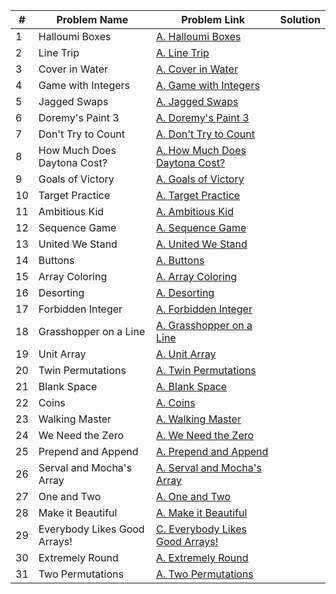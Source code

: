 | # | Problem Name                       | Problem Link                                    | Solution                             |
|---|------------------------------------|-------------------------------------------------|--------------------------------------|
| 1 | Halloumi Boxes                     | [A. Halloumi Boxes](https://codeforces.com/problemset/problem/1903/A) | |
| 2 | Line Trip                          | [A. Line Trip](https://codeforces.com/problemset/problem/1901/A) | |
| 3 | Cover in Water                     | [A. Cover in Water](https://codeforces.com/problemset/problem/1900/A) | |
| 4 | Game with Integers                 | [A. Game with Integers](https://codeforces.com/problemset/problem/1899/A) | |
| 5 | Jagged Swaps                       | [A. Jagged Swaps](https://codeforces.com/problemset/problem/1896/A) | |
| 6 | Doremy's Paint 3                   | [A. Doremy's Paint 3](https://codeforces.com/problemset/problem/1890/A) | |
| 7 | Don't Try to Count                 | [A. Don't Try to Count](https://codeforces.com/problemset/problem/1881/A) | |
| 8 | How Much Does Daytona Cost?       | [A. How Much Does Daytona Cost?](https://codeforces.com/problemset/problem/1878/A) | |
| 9 | Goals of Victory                   | [A. Goals of Victory](https://codeforces.com/problemset/problem/1877/A) | |
| 10| Target Practice                    | [A. Target Practice](https://codeforces.com/problemset/problem/1873/C) | |
| 11| Ambitious Kid                      | [A. Ambitious Kid](https://codeforces.com/problemset/problem/1866/A) | |
| 12| Sequence Game                      | [A. Sequence Game](https://codeforces.com/problemset/problem/1862/B) | |
| 13| United We Stand                    | [A. United We Stand](https://codeforces.com/problemset/problem/1859/A) | |
| 14| Buttons                            | [A. Buttons](https://codeforces.com/problemset/problem/1858/A) | |
| 15| Array Coloring                     | [A. Array Coloring](https://codeforces.com/problemset/problem/1857/A) | |
| 16| Desorting                          | [A. Desorting](https://codeforces.com/problemset/problem/1853/A) | |
| 17| Forbidden Integer                  | [A. Forbidden Integer](https://codeforces.com/problemset/problem/1845/A) | |
| 18| Grasshopper on a Line              | [A. Grasshopper on a Line](https://codeforces.com/problemset/problem/1837/A) | |
| 19| Unit Array                         | [A. Unit Array](https://codeforces.com/problemset/problem/1834/A) | |
| 20| Twin Permutations                  | [A. Twin Permutations](https://codeforces.com/problemset/problem/1831/A) | |
| 21| Blank Space                        | [A. Blank Space](https://codeforces.com/problemset/problem/1829/B) | |
| 22| Coins                              | [A. Coins](https://codeforces.com/problemset/problem/1814/A) | |
| 23| Walking Master                     | [A. Walking Master](https://codeforces.com/problemset/problem/1806/A) | |
| 24| We Need the Zero                   | [A. We Need the Zero](https://codeforces.com/problemset/problem/1805/A) | |
| 25| Prepend and Append                 | [A. Prepend and Append](https://codeforces.com/problemset/problem/1791/C) | |
| 26| Serval and Mocha's Array           | [A. Serval and Mocha's Array](https://codeforces.com/problemset/problem/1789/A) | |
| 27| One and Two                        | [A. One and Two](https://codeforces.com/problemset/problem/1788/A) | |
| 28| Make it Beautiful                  | [A. Make it Beautiful](https://codeforces.com/problemset/problem/1783/A) | |
| 29| Everybody Likes Good Arrays!       | [C. Everybody Likes Good Arrays!](https://codeforces.com/problemset/problem/1777/A) | |
| 30| Extremely Round                    | [A. Extremely Round](https://codeforces.com/problemset/problem/1766/A) | |
| 31| Two Permutations                   | [A. Two Permutations](https://codeforces.com/problemset/problem/1761/A) | |
